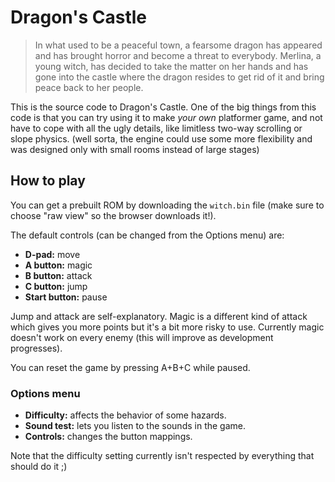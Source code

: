 # Dragon's Castle

> In what used to be a peaceful town, a fearsome dragon has appeared and has brought horror and become a threat to everybody. Merlina, a young witch, has decided to take the matter on her hands and has gone into the castle where the dragon resides to get rid of it and bring peace back to her people.

This is the source code to Dragon's Castle. One of the big things from this code is that you can try using it to make *your own* platformer game, and not have to cope with all the ugly details, like limitless two-way scrolling or slope physics. (well sorta, the engine could use some more flexibility and was designed only with small rooms instead of large stages)

## How to play

You can get a prebuilt ROM by downloading the `witch.bin` file (make sure to choose "raw view" so the browser downloads it!).

The default controls (can be changed from the Options menu) are:

* **D-pad:** move
* **A button:** magic
* **B button:** attack
* **C button:** jump
* **Start button:** pause

Jump and attack are self-explanatory. Magic is a different kind of attack which gives you more points but it's a bit more risky to use. Currently magic doesn't work on every enemy (this will improve as development progresses).

You can reset the game by pressing A+B+C while paused.

### Options menu

* **Difficulty:** affects the behavior of some hazards.
* **Sound test:** lets you listen to the sounds in the game.
* **Controls:** changes the button mappings.

Note that the difficulty setting currently isn't respected by everything that should do it ;)
